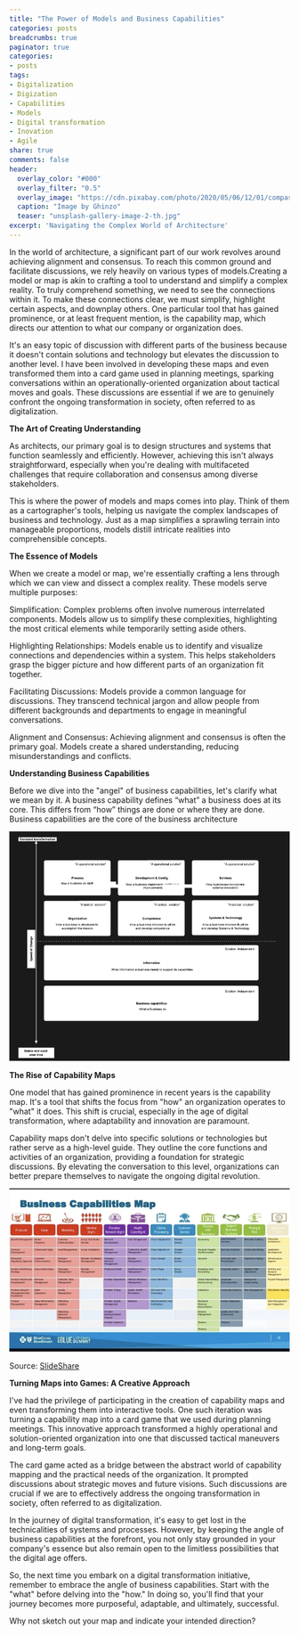 ```yaml
---
title: "The Power of Models and Business Capabilities"
categories: posts
breadcrumbs: true
paginator: true
categories: 
- posts
tags:
- Digitalization
- Digization
- Capabilities
- Models
- Digital transformation
- Inovation
- Agile
share: true
comments: false
header:
  overlay_color: "#000"
  overlay_filter: "0.5"
  overlay_image: "https://cdn.pixabay.com/photo/2020/05/06/12/01/compass-5137269_1280.jpg"
  caption: "Image by Ghinzo"
  teaser: "unsplash-gallery-image-2-th.jpg"
excerpt: 'Navigating the Complex World of Architecture'
---
```

In the world of architecture, a significant part of our work revolves around achieving alignment and consensus. To reach this common ground and facilitate discussions, we rely heavily on various types of models.Creating a model or map is akin to crafting a tool to understand and simplify a complex reality. To truly comprehend something, we need to see the connections within it. To make these connections clear, we must simplify, highlight certain aspects, and downplay others. One particular tool that has gained prominence, or at least frequent mention, is the capability map, which directs our attention to what our company or organization does. 

It's an easy topic of discussion with different parts of the business because it doesn't contain solutions and technology but elevates the discussion to another level. I have been involved in developing these maps and even transformed them into a card game used in planning meetings, sparking conversations within an operationally-oriented organization about tactical moves and goals. These discussions are essential if we are to genuinely confront the ongoing transformation in society, often referred to as digitalization.

**The Art of Creating Understanding**

As architects, our primary goal is to design structures and systems that function seamlessly and efficiently. However, achieving this isn't always straightforward, especially when you're dealing with multifaceted challenges that require collaboration and consensus among diverse stakeholders.

This is where the power of models and maps comes into play. Think of them as a cartographer's tools, helping us navigate the complex landscapes of business and technology. Just as a map simplifies a sprawling terrain into manageable proportions, models distill intricate realities into comprehensible concepts.

**The Essence of Models**

When we create a model or map, we're essentially crafting a lens through which we can view and dissect a complex reality. These models serve multiple purposes:

Simplification: Complex problems often involve numerous interrelated components. Models allow us to simplify these complexities, highlighting the most critical elements while temporarily setting aside others.

Highlighting Relationships: Models enable us to identify and visualize connections and dependencies within a system. This helps stakeholders grasp the bigger picture and how different parts of an organization fit together.

Facilitating Discussions: Models provide a common language for discussions. They transcend technical jargon and allow people from different backgrounds and departments to engage in meaningful conversations.

Alignment and Consensus: Achieving alignment and consensus is often the primary goal. Models create a shared understanding, reducing misunderstandings and conflicts.

**Understanding Business Capabilities**

Before we dive into the "angel" of business capabilities, let's clarify what we mean by it. A business capability defines “what” a business does at its core. This differs from “how” things are done or where they are done. Business capabilities are the core of the business architecture

![Layers of change](/assets/images/Layers.png)

**The Rise of Capability Maps**

One model that has gained prominence in recent years is the capability map. It's a tool that shifts the focus from "how" an organization operates to "what" it does. This shift is crucial, especially in the age of digital transformation, where adaptability and innovation are paramount.

Capability maps don't delve into specific solutions or technologies but rather serve as a high-level guide. They outline the core functions and activities of an organization, providing a foundation for strategic discussions. By elevating the conversation to this level, organizations can better prepare themselves to navigate the ongoing digital revolution.

![Business Capability Map, Example](/assets/images/Capabilities.png)

Source: [SlideShare](http://www.slideshare.net/leobarella/business-value-measurements-and-the-solution-design-framework)

**Turning Maps into Games: A Creative Approach**

I've had the privilege of participating in the creation of capability maps and even transforming them into interactive tools. One such iteration was turning a capability map into a card game that we used during planning meetings. This innovative approach transformed a highly operational and solution-oriented organization into one that discussed tactical maneuvers and long-term goals.

The card game acted as a bridge between the abstract world of capability mapping and the practical needs of the organization. It prompted discussions about strategic moves and future visions. Such discussions are crucial if we are to effectively address the ongoing transformation in society, often referred to as digitalization.


In the journey of digital transformation, it's easy to get lost in the technicalities of systems and processes. However, by keeping the angle of business capabilities at the forefront, you not only stay grounded in your company's essence but also remain open to the limitless possibilities that the digital age offers.

So, the next time you embark on a digital transformation initiative, remember to embrace the angle of business capabilities. Start with the "what" before delving into the "how." In doing so, you'll find that your journey becomes more purposeful, adaptable, and ultimately, successful.

Why not sketch out your map and indicate your intended direction?
